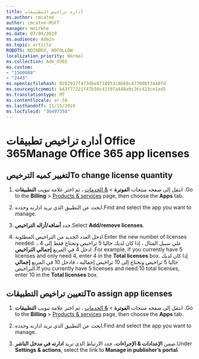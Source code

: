 ```yaml
---
title: أداره تراخيص التطبيقات
ms.author: cmcatee
author: cmcatee-MSFT
manager: mnirkhe
ms.date: 07/09/2019
ms.audience: Admin
ms.topic: article
ROBOTS: NOINDEX, NOFOLLOW
localization_priority: Normal
ms.collection: Adm_O365
ms.custom:
- "1500008"
- "2443"
ms.openlocfilehash: 0282917f473dbe0718953c8668c4730d8f3448fd
ms.sourcegitcommit: b43f77221f47b50c41197a448a9c26c423ce1ad5
ms.translationtype: MT
ms.contentlocale: ar-SA
ms.lasthandoff: 11/15/2019
ms.locfileid: "36497358"
---
```

# <a name="manage-office-365-app-licenses"></a><span data-ttu-id="13e59-102">أداره تراخيص تطبيقات Office 365</span><span class="sxs-lookup"><span data-stu-id="13e59-102">Manage Office 365 app licenses</span></span>

## <a name="to-change-license-quantity"></a><span data-ttu-id="13e59-103">لتغيير كميه الترخيص</span><span class="sxs-lookup"><span data-stu-id="13e59-103">To change license quantity</span></span>

1. <span data-ttu-id="13e59-104">انتقل إلى صفحه منتجات **الفوترة** > [& الخدمات](https://go.microsoft.com/fwlink/p/?linkid=842054) ، ثم اختر علامة تبويب **التطبيقات** .</span><span class="sxs-lookup"><span data-stu-id="13e59-104">Go to the **Billing** > [Products & services](https://go.microsoft.com/fwlink/p/?linkid=842054) page, then choose the **Apps** tab.</span></span>

2. <span data-ttu-id="13e59-105">ابحث عن التطبيق الذي تريد ادارته وحدده.</span><span class="sxs-lookup"><span data-stu-id="13e59-105">Find and select the app you want to manage.</span></span>  

3. <span data-ttu-id="13e59-106">حدد **أضافه/أزاله التراخيص**.</span><span class="sxs-lookup"><span data-stu-id="13e59-106">Select **Add/remove licenses**.</span></span>

4. <span data-ttu-id="13e59-107">ادخل العدد الجديد من التراخيص المطلوبة.</span><span class="sxs-lookup"><span data-stu-id="13e59-107">Enter the new number of licenses needed.</span></span> <span data-ttu-id="13e59-108">علي سبيل المثال ، إذا كان لديك حاليا 5 تراخيص وتحتاج فقط إلى 4 ، ادخل 4 في المربع **إجمالي التراخيص** .</span><span class="sxs-lookup"><span data-stu-id="13e59-108">For example, if you currently have 5 licenses and only need 4, enter 4 in the **Total licenses** box.</span></span> <span data-ttu-id="13e59-109">إذا كان لديك حاليا 5 تراخيص وتحتاج إلى 10 تراخيص إجماليه ، فادخل 10 في المربع **إجمالي** التراخيص.</span><span class="sxs-lookup"><span data-stu-id="13e59-109">If you currently have 5 licenses and need 10 total licenses, enter 10 in the **Total licenses** box.</span></span>

## <a name="to-assign-app-licenses"></a><span data-ttu-id="13e59-110">لتعيين تراخيص التطبيقات</span><span class="sxs-lookup"><span data-stu-id="13e59-110">To assign app licenses</span></span>

1. <span data-ttu-id="13e59-111">انتقل إلى صفحه منتجات **الفوترة** > [& الخدمات](https://go.microsoft.com/fwlink/p/?linkid=842054) ، ثم اختر علامة تبويب **التطبيقات** .</span><span class="sxs-lookup"><span data-stu-id="13e59-111">Go to the **Billing** > [Products & services](https://go.microsoft.com/fwlink/p/?linkid=842054) page, then choose the **Apps** tab.</span></span>

2. <span data-ttu-id="13e59-112">ابحث عن التطبيق الذي تريد ادارته وحدده.</span><span class="sxs-lookup"><span data-stu-id="13e59-112">Find and select the app you want to manage.</span></span>  

3. <span data-ttu-id="13e59-113">ضمن **الإعدادات & الإجراءات**، حدد الارتباط الذي تريد **ادارته في مدخل الناشر**.</span><span class="sxs-lookup"><span data-stu-id="13e59-113">Under **Settings & actions**, select the link to **Manage in publisher’s portal**.</span></span>